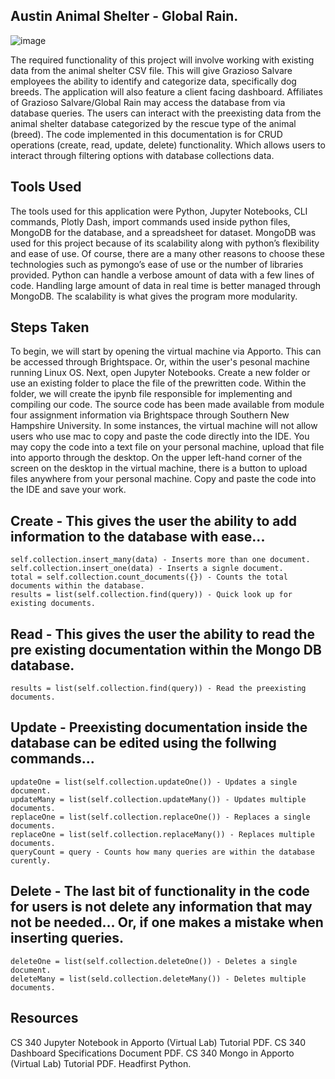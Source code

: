 ## Austin Animal Shelter - Global Rain.
![image](https://github.com/user-attachments/assets/daa53517-35dc-4138-834a-cc66f49a0d2a)

The required functionality of this project will involve working with existing data from the animal shelter CSV file. This will give Grazioso Salvare employees the ability to identify and categorize data, specifically dog breeds. The application will also feature a client facing dashboard. Affiliates of Grazioso Salvare/Global Rain may access the database from via database queries. The users can interact with the preexisting data from the animal shelter database categorized by the rescue type of the animal (breed). The code implemented in this documentation is for CRUD operations (create, read, update, delete) functionality.  Which allows users to interact through filtering options with database collections data. 

## Tools Used
The tools used for this application were Python, Jupyter Notebooks, CLI commands, Plotly Dash, import commands used inside python files, MongoDB for the database, and a spreadsheet for dataset. MongoDB was used for this project because of its scalability along with python’s flexibility and ease of use. Of course, there are a many other reasons to choose these technologies such as pymongo’s ease of use or the number of libraries provided. Python can handle a verbose amount of data with a few lines of code. Handling large amount of data in real time is better managed through MongoDB. The scalability is what gives the program more modularity.

## Steps Taken
To begin, we will start by opening the virtual machine via Apporto. This can be accessed through Brightspace. Or, within the user's pesonal machine running Linux OS. Next, open Jupyter Notebooks. Create a new folder or use an existing folder to place the file of the prewritten code. Within the folder, we will create the ipynb file responsible for implementing and compiling our code. The source code has been made available from module four assignment information via Brightspace through Southern New Hampshire University. In some instances, the virtual machine will not allow users who use mac to copy and paste the code directly into the IDE. You may copy the code into a text file on your personal machine, upload that file into apporto through the desktop. On the upper left-hand corner of the screen on the desktop in the virtual machine, there is a button to upload files anywhere from your personal machine. Copy and paste the code into the IDE and save your work. 

## Create - This gives the user the ability to add information to the database with ease...
    self.collection.insert_many(data) - Inserts more than one document.
    self.collection.insert_one(data) - Inserts a signle document.
    total = self.collection.count_documents({}) - Counts the total documents within the database.
    results = list(self.collection.find(query)) - Quick look up for existing documents.
    
## Read - This gives the user the ability to read the pre existing documentation within the Mongo DB database.
    results = list(self.collection.find(query)) - Read the preexisting documents.

## Update - Preexisting documentation inside the database can be edited using the follwing commands...
    updateOne = list(self.collection.updateOne()) - Updates a single document.
    updateMany = list(self.collection.updateMany()) - Updates multiple documents.
    replaceOne = list(self.collection.replaceOne()) - Replaces a single documents.
    replaceOne = list(self.collection.replaceMany()) - Replaces multiple documents. 
    queryCount = query - Counts how many queries are within the database curently.

## Delete - The last bit of functionality in the code for users is not delete any information that may not be needed... Or, if one makes a mistake when inserting queries.
    deleteOne = list(self.collection.deleteOne()) - Deletes a single document.
    deleteMany = list(seld.collection.deleteMany()) - Deletes multiple documents.
    
## Resources
CS 340 Jupyter Notebook in Apporto (Virtual Lab) Tutorial PDF.
CS 340 Dashboard Specifications Document PDF.
CS 340 Mongo in Apporto (Virtual Lab) Tutorial PDF.
Headfirst Python.

